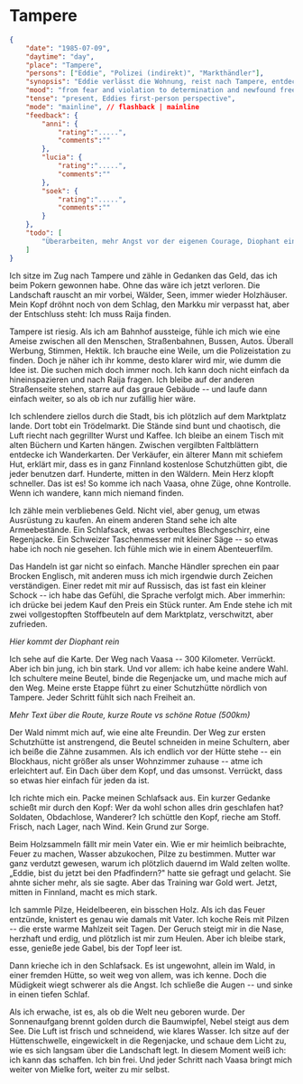 # Tampere

```json
{
    "date": "1985-07-09",
    "daytime": "day",
    "place": "Tampere",
    "persons": ["Eddie", "Polizei (indirekt)", "Markthändler"],
    "synopsis": "Eddie verlässt die Wohnung, reist nach Tampere, entdeckt auf dem Markt die Möglichkeit über Schutzhütten nach Vaasa zu wandern und bricht in den Wald auf.",
    "mood": "from fear and violation to determination and newfound freedom",
    "tense": "present, Eddies first-person perspective",
    "mode": "mainline", // flashback | mainline
    "feedback": {
        "anni": {
            "rating":".....",
            "comments":""
        },
        "lucia": {
            "rating":".....",
            "comments":""
        },
        "soek": {
            "rating":".....",
            "comments":""
        }
    },
    "todo": [
        "Überarbeiten, mehr Angst vor der eigenen Courage, Diophant einordnen, Route besser beschreiben."
    ]
}
```

Ich sitze im Zug nach Tampere und zähle in Gedanken das Geld, das ich beim Pokern gewonnen habe. Ohne das wäre ich jetzt
verloren. Die Landschaft rauscht an mir vorbei, Wälder, Seen, immer
wieder Holzhäuser. Mein Kopf dröhnt noch von dem Schlag, den Markku mir
verpasst hat, aber der Entschluss steht: Ich muss Raija finden.

Tampere ist riesig. Als ich am Bahnhof aussteige, fühle ich mich wie
eine Ameise zwischen all den Menschen, Straßenbahnen, Bussen, Autos.
Überall Werbung, Stimmen, Hektik. Ich brauche eine Weile, um die
Polizeistation zu finden. Doch je näher ich ihr komme, desto klarer wird
mir, wie dumm die Idee ist. Die suchen mich doch immer noch. Ich kann
doch nicht einfach da hineinspazieren und nach Raija fragen. Ich bleibe
auf der anderen Straßenseite stehen, starre auf das graue Gebäude -- und
laufe dann einfach weiter, so als ob ich nur zufällig hier wäre.

Ich schlendere ziellos durch die Stadt, bis ich plötzlich auf dem
Marktplatz lande. Dort tobt ein Trödelmarkt. Die Stände sind bunt und
chaotisch, die Luft riecht nach gegrillter Wurst und Kaffee. Ich bleibe
an einem Tisch mit alten Büchern und Karten hängen. Zwischen vergilbten
Faltblättern entdecke ich Wanderkarten. Der Verkäufer, ein älterer Mann
mit schiefem Hut, erklärt mir, dass es in ganz Finnland kostenlose
Schutzhütten gibt, die jeder benutzen darf. Hunderte, mitten in den
Wäldern. Mein Herz klopft schneller. Das ist es! So komme ich nach
Vaasa, ohne Züge, ohne Kontrolle. Wenn ich wandere, kann mich niemand
finden.

Ich zähle mein verbliebenes Geld. Nicht viel, aber genug, um etwas
Ausrüstung zu kaufen. An einem anderen Stand sehe ich alte
Armeebestände. Ein Schlafsack, etwas verbeultes Blechgeschirr, eine
Regenjacke. Ein Schweizer Taschenmesser mit kleiner Säge -- so etwas
habe ich noch nie gesehen. Ich fühle mich wie in einem Abenteuerfilm.

Das Handeln ist gar nicht so einfach. Manche Händler sprechen ein paar
Brocken Englisch, mit anderen muss ich mich irgendwie durch Zeichen
verständigen. Einer redet mit mir auf Russisch, das ist fast ein kleiner
Schock -- ich habe das Gefühl, die Sprache verfolgt mich. Aber immerhin:
ich drücke bei jedem Kauf den Preis ein Stück runter. Am Ende stehe ich
mit zwei vollgestopften Stoffbeuteln auf dem Marktplatz, verschwitzt,
aber zufrieden.

*Hier kommt der Diophant rein*

Ich sehe auf die Karte. Der Weg nach Vaasa -- 300 Kilometer. Verrückt. Aber ich bin jung, ich bin stark. Und vor allem: ich habe keine andere Wahl. Ich schultere meine Beutel,
binde die Regenjacke um, und mache mich auf den Weg. Meine erste Etappe
führt zu einer Schutzhütte nördlich von Tampere. Jeder Schritt fühlt
sich nach Freiheit an.

*Mehr Text über die Route, kurze Route vs schöne Rotue (500km)*

Der Wald nimmt mich auf, wie eine alte Freundin. Der Weg zur ersten
Schutzhütte ist anstrengend, die Beutel schneiden in meine Schultern,
aber ich beiße die Zähne zusammen. Als ich endlich vor der Hütte stehe
-- ein Blockhaus, nicht größer als unser Wohnzimmer zuhause -- atme ich
erleichtert auf. Ein Dach über dem Kopf, und das umsonst. Verrückt, dass
so etwas hier einfach für jeden da ist.

Ich richte mich ein. Packe meinen Schlafsack aus. Ein kurzer Gedanke
schießt mir durch den Kopf: Wer da wohl schon alles drin geschlafen hat?
Soldaten, Obdachlose, Wanderer? Ich schüttle den Kopf, rieche am Stoff.
Frisch, nach Lager, nach Wind. Kein Grund zur Sorge.

Beim Holzsammeln fällt mir mein Vater ein. Wie er mir heimlich
beibrachte, Feuer zu machen, Wasser abzukochen, Pilze zu bestimmen.
Mutter war ganz verdutzt gewesen, warum ich plötzlich dauernd im Wald
zelten wollte. „Eddie, bist du jetzt bei den Pfadfindern?" hatte sie
gefragt und gelacht. Sie ahnte sicher mehr, als sie sagte. Aber das
Training war Gold wert. Jetzt, mitten in Finnland, macht es mich stark.

Ich sammle Pilze, Heidelbeeren, ein bisschen Holz. Als ich das Feuer
entzünde, knistert es genau wie damals mit Vater. Ich koche Reis mit
Pilzen -- die erste warme Mahlzeit seit Tagen. Der Geruch steigt mir in
die Nase, herzhaft und erdig, und plötzlich ist mir zum Heulen. Aber ich
bleibe stark, esse, genieße jede Gabel, bis der Topf leer ist.

Dann krieche ich in den Schlafsack. Es ist ungewohnt, allein im Wald, in
einer fremden Hütte, so weit weg von allem, was ich kenne. Doch die
Müdigkeit wiegt schwerer als die Angst. Ich schließe die Augen -- und
sinke in einen tiefen Schlaf.

Als ich erwache, ist es, als ob die Welt neu geboren wurde. Der
Sonnenaufgang brennt golden durch die Baumwipfel, Nebel steigt aus dem
See. Die Luft ist frisch und schneidend, wie klares Wasser. Ich sitze
auf der Hüttenschwelle, eingewickelt in die Regenjacke, und schaue dem
Licht zu, wie es sich langsam über die Landschaft legt. In diesem Moment
weiß ich: ich kann das schaffen. Ich bin frei. Und jeder Schritt nach
Vaasa bringt mich weiter von Mielke fort, weiter zu mir selbst.

